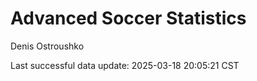 # Advanced Soccer Statistics
Denis Ostroushko

<!-- gfm -->

Last successful data update: 2025-03-18 20:05:21 CST
